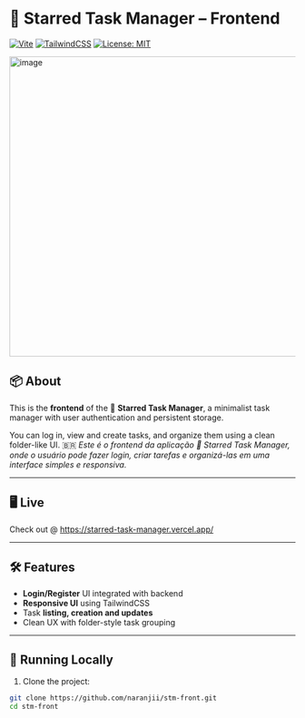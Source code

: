 # 🌟 Starred Task Manager – Frontend

[![Vite](https://img.shields.io/badge/Vite-Frontend-blueviolet?logo=vite)](https://vitejs.dev)
[![TailwindCSS](https://img.shields.io/badge/Tailwind-CSS-38bdf8?logo=tailwindcss)](https://tailwindcss.com)
[![License: MIT](https://img.shields.io/badge/License-MIT-yellow.svg)](LICENSE)

<img width="1192" height="529" alt="image" src="https://github.com/user-attachments/assets/bccf4142-e3dd-4293-ab8d-2f3bf38b9bc8" />


## 📦 About

This is the **frontend** of the 🌟 **Starred Task Manager**, a minimalist task manager with user authentication and persistent storage.

You can log in, view and create tasks, and organize them using a clean folder-like UI.
🇧🇷
_Este é o frontend da aplicação 🌟 Starred Task Manager, onde o usuário pode fazer login, criar tarefas e organizá-las em uma interface simples e responsiva._

---

## 🖥️ Live

Check out @ https://starred-task-manager.vercel.app/

---

## 🛠 Features

- **Login/Register** UI integrated with backend
- **Responsive UI** using TailwindCSS
- Task **listing, creation and updates**
- Clean UX with folder-style task grouping

---

## 🚀 Running Locally

1. Clone the project:
```bash
git clone https://github.com/naranjii/stm-front.git
cd stm-front
